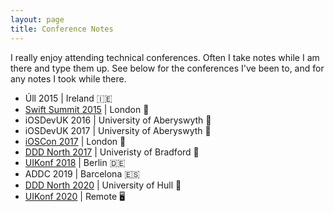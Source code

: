 ```yaml
---
layout: page
title: Conference Notes
---
```


I really enjoy attending technical conferences. Often I take notes while I am there and type them up. See below for the conferences I've been to, and for any notes I took while there.

<ul>
  <li>Úll 2015 | Ireland 🇮🇪 </li>
  <li><a href="notes/Swift-Summit-2015">Swift Summit 2015</a> | London 🏴󠁧󠁢󠁥󠁮󠁧󠁿 </li>
  <li>iOSDevUK 2016 | University of Aberyswyth 🏴󠁧󠁢󠁷󠁬󠁳󠁿</li>
  <li>iOSDevUK 2017 | University of Aberyswyth 🏴󠁧󠁢󠁷󠁬󠁳󠁿</li>
  <li><a href="notes/iOSCon-2017">iOSCon 2017</a> | London 🏴󠁧󠁢󠁷󠁬󠁳󠁿</li>
  <li><a href="notes/DDD-North-2017">DDD North 2017</a> | Univeristy of Bradford 🏴󠁧󠁢󠁥󠁮󠁧󠁿 </li>
  <li><a href="notes/UIKonf-2018">UIKonf 2018</a> | Berlin 🇩🇪 </li>
  <li>ADDC 2019 | Barcelona 🇪🇸</li>
  <li><a href="notes/DDD-North-2020">DDD North 2020</a> | University of Hull 🏴󠁧󠁢󠁥󠁮󠁧󠁿 </li>
  <li><a href="notes/UIKonf-2020">UIKonf 2020</a> | Remote 🖥 </li>
</ul>